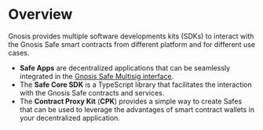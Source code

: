 # Overview

Gnosis provides multiple software developments kits \(SDKs\) to interact with the Gnosis Safe smart contracts from different platform and for different use cases.

* **Safe Apps** are decentralized applications that can be seamlessly integrated in the [Gnosis Safe Multisig interface](https://gnosis-safe.io/app).
* The **Safe Core SDK** is a TypeScript library that facilitates the interaction with the Gnosis Safe contracts and services.
* The **Contract Proxy Kit** \(**CPK**\) provides a simple way to create Safes that can be used to leverage the advantages of smart contract wallets in your decentralized application.



